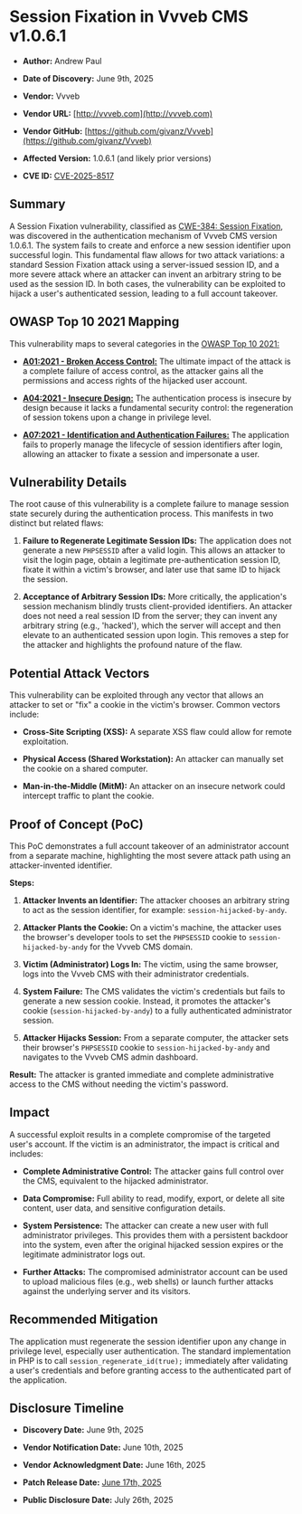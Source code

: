 # Session Fixation in Vvveb CMS v1.0.6.1

- **Author:** Andrew Paul
    
- **Date of Discovery:** June 9th, 2025
    
- **Vendor:** Vvveb
    
- **Vendor URL:** [http://vvveb.com](http://vvveb.com)
    
- **Vendor GitHub:** [https://github.com/givanz/Vvveb](https://github.com/givanz/Vvveb)
    
- **Affected Version:** 1.0.6.1 (and likely prior versions)
- **CVE ID:** [CVE-2025-8517](https://nvd.nist.gov/vuln/detail/CVE-2025-8517)

## Summary

A Session Fixation vulnerability, classified as [CWE-384: Session Fixation](https://cwe.mitre.org/data/definitions/384.html), was discovered in the authentication mechanism of Vvveb CMS version 1.0.6.1. The system fails to create and enforce a new session identifier upon successful login. This fundamental flaw allows for two attack variations: a standard Session Fixation attack using a server-issued session ID, and a more severe attack where an attacker can invent an arbitrary string to be used as the session ID. In both cases, the vulnerability can be exploited to hijack a user's authenticated session, leading to a full account takeover.

## OWASP Top 10 2021 Mapping

This vulnerability maps to several categories in the [OWASP Top 10 2021:](https://owasp.org/Top10)

- [**A01:2021 - Broken Access Control:**](https://owasp.org/Top10/A01_2021-Broken_Access_Control) The ultimate impact of the attack is a complete failure of access control, as the attacker gains all the permissions and access rights of the hijacked user account.
  
- [**A04:2021 - Insecure Design:**](https://owasp.org/Top10/A04_2021-Insecure_Design) The authentication process is insecure by design because it lacks a fundamental security control: the regeneration of session tokens upon a change in privilege level.

- [**A07:2021 - Identification and Authentication Failures:**](https://owasp.org/Top10/A07_2021-Identification_and_Authentication_Failures) The application fails to properly manage the lifecycle of session identifiers after login, allowing an attacker to fixate a session and impersonate a user.

## Vulnerability Details

The root cause of this vulnerability is a complete failure to manage session state securely during the authentication process. This manifests in two distinct but related flaws:

1. **Failure to Regenerate Legitimate Session IDs:** The application does not generate a new `PHPSESSID` after a valid login. This allows an attacker to visit the login page, obtain a legitimate pre-authentication session ID, fixate it within a victim's browser, and later use that same ID to hijack the session.
    
2. **Acceptance of Arbitrary Session IDs:** More critically, the application's session mechanism blindly trusts client-provided identifiers. An attacker does not need a real session ID from the server; they can invent any arbitrary string (e.g., 'hacked'), which the server will accept and then elevate to an authenticated session upon login. This removes a step for the attacker and highlights the profound nature of the flaw.
    

## Potential Attack Vectors

This vulnerability can be exploited through any vector that allows an attacker to set or "fix" a cookie in the victim's browser. Common vectors include:

- **Cross-Site Scripting (XSS):** A separate XSS flaw could allow for remote exploitation.
    
- **Physical Access (Shared Workstation):** An attacker can manually set the cookie on a shared computer.
    
- **Man-in-the-Middle (MitM):** An attacker on an insecure network could intercept traffic to plant the cookie.
    

## Proof of Concept (PoC)

This PoC demonstrates a full account takeover of an administrator account from a separate machine, highlighting the most severe attack path using an attacker-invented identifier.

**Steps:**

1. **Attacker Invents an Identifier:** The attacker chooses an arbitrary string to act as the session identifier, for example: `session-hijacked-by-andy`.
    
2. **Attacker Plants the Cookie:** On a victim's machine, the attacker uses the browser's developer tools to set the `PHPSESSID` cookie to `session-hijacked-by-andy` for the Vvveb CMS domain.
    
3. **Victim (Administrator) Logs In:** The victim, using the same browser, logs into the Vvveb CMS with their administrator credentials.
    
4. **System Failure:** The CMS validates the victim's credentials but fails to generate a new session cookie. Instead, it promotes the attacker's cookie (`session-hijacked-by-andy`) to a fully authenticated administrator session.
    
5. **Attacker Hijacks Session:** From a separate computer, the attacker sets their browser's `PHPSESSID` cookie to `session-hijacked-by-andy` and navigates to the Vvveb CMS admin dashboard.
    

**Result:** The attacker is granted immediate and complete administrative access to the CMS without needing the victim's password.

## Impact

A successful exploit results in a complete compromise of the targeted user's account. If the victim is an administrator, the impact is critical and includes:

- **Complete Administrative Control:** The attacker gains full control over the CMS, equivalent to the hijacked administrator.
    
- **Data Compromise:** Full ability to read, modify, export, or delete all site content, user data, and sensitive configuration details.
    
- **System Persistence:** The attacker can create a new user with full administrator privileges. This provides them with a persistent backdoor into the system, even after the original hijacked session expires or the legitimate administrator logs out.
    
- **Further Attacks:** The compromised administrator account can be used to upload malicious files (e.g., web shells) or launch further attacks against the underlying server and its visitors.
    

## Recommended Mitigation

The application must regenerate the session identifier upon any change in privilege level, especially user authentication. The standard implementation in PHP is to call `session_regenerate_id(true);` immediately after validating a user's credentials and before granting access to the authenticated part of the application.

## Disclosure Timeline

- **Discovery Date:** June 9th, 2025
    
- **Vendor Notification Date:** June 10th, 2025
    
- **Vendor Acknowledgment Date:** June 16th, 2025
    
- **Patch Release Date:** [June 17th, 2025](https://github.com/givanz/Vvveb/releases/tag/1.0.7)
    
- **Public Disclosure Date:** July 26th, 2025
